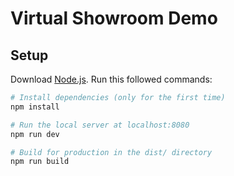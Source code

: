 # Virtual Showroom Demo

## Setup
Download [Node.js](https://nodejs.org/en/download/).
Run this followed commands:

``` bash
# Install dependencies (only for the first time)
npm install

# Run the local server at localhost:8080
npm run dev

# Build for production in the dist/ directory
npm run build
```
